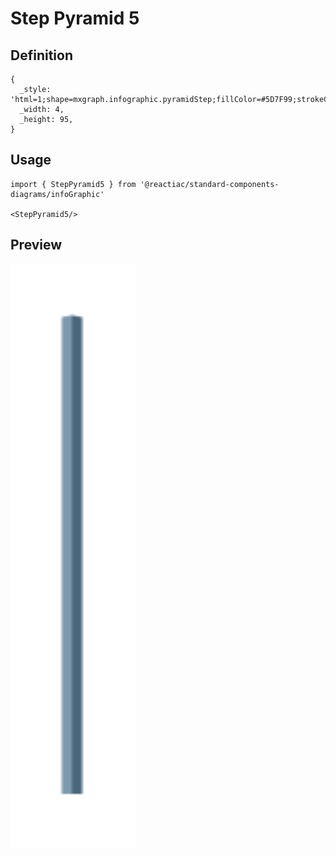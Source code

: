 # Step Pyramid 5

## Definition

```
{
  _style: 'html=1;shape=mxgraph.infographic.pyramidStep;fillColor=#5D7F99;strokeColor=none;shadow=0;',
  _width: 4,
  _height: 95,
}
```

## Usage

```
import { StepPyramid5 } from '@reactiac/standard-components-diagrams/infoGraphic'

<StepPyramid5/>
```

## Preview

<img src="./step-pyramid-5.png" width="200"/>
